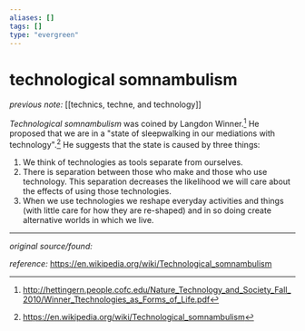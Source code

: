 ```yaml
---
aliases: []
tags: []
type: "evergreen"
---
```


# technological somnambulism

_previous note:_ [[technics, techne, and technology]]

_Technological somnambulism_ was coined by Langdon Winner.[^1] He proposed that we are  in a "state of sleepwalking in our mediations with technology".[^2] He suggests that the state is caused by three things:

1. We think of technologies as tools separate from ourselves.
2. There is separation between those who make and those who use technology. This separation decreases the likelihood we will care about the effects of using those technologies.
3. When we use technologies we reshape everyday activities and things (with little care for how they are re-shaped) and in so doing create alternative worlds in which we live.

[^1]: <http://hettingern.people.cofc.edu/Nature_Technology_and_Society_Fall_2010/Winner_Ttechnologies_as_Forms_of_Life.pdf>

[^2]: <https://en.wikipedia.org/wiki/Technological_somnambulism>

---

_original source/found:_ 

_reference:_ <https://en.wikipedia.org/wiki/Technological_somnambulism>



